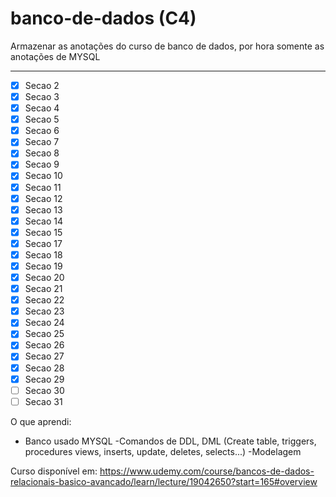 # banco-de-dados (C4)
Armazenar as anotações do curso de banco de dados, por hora somente as anotações de MYSQL
***
- [x] Secao 2 
- [x] Secao 3 
- [x] Secao 4
- [x] Secao 5 
- [x] Secao 6 
- [x] Secao 7 
- [x] Secao 8
- [x] Secao 9 
- [x] Secao 10 
- [x] Secao 11
- [x] Secao 12
- [x] Secao 13
- [x] Secao 14 
- [x] Secao 15
- [x] Secao 17
- [x] Secao 18
- [x] Secao 19
- [x] Secao 20
- [x] Secao 21
- [x] Secao 22
- [x] Secao 23
- [x] Secao 24
- [x] Secao 25
- [x] Secao 26
- [x] Secao 27
- [x] Secao 28
- [x] Secao 29
- [ ] Secao 30
- [ ] Secao 31

 O que aprendi:
 - Banco usado MYSQL
 -Comandos de DDL, DML (Create table, triggers, procedures views, inserts, update, deletes, selects...)
 -Modelagem
 
 Curso disponível em: https://www.udemy.com/course/bancos-de-dados-relacionais-basico-avancado/learn/lecture/19042650?start=165#overview
